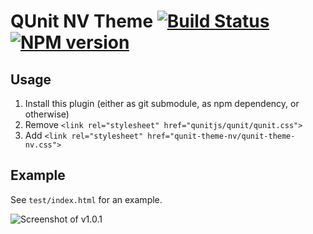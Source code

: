 # QUnit NV Theme [![Build Status](https://travis-ci.org/Krinkle/qunit-theme-nv.png)](https://travis-ci.org/Krinkle/qunit-theme-nv) [![NPM version](https://badge.fury.io/js/qunit-theme-nv.png)](http://badge.fury.io/js/qunit-theme-nv)

## Usage

1. Install this plugin (either as git submodule, as npm dependency, or otherwise)
2. Remove `<link rel="stylesheet" href="qunitjs/qunit/qunit.css">`
3. Add `<link rel="stylesheet" href="qunit-theme-nv/qunit-theme-nv.css">`

## Example

See `test/index.html` for an example.

![Screenshot of v1.0.1](http://i.imgur.com/EuVdxEr.png)
